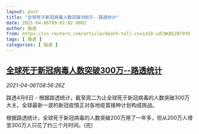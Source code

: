 ```yaml
---
layout: post
title: "全球死于新冠病毒人数突破300万--路透统计"
date: 2021-04-06T09:01:02.000Z
author: 路透
from: https://cn.reuters.com/article/death-toll-covid19-idCNKBS2BT0YD
tags: [ 路透 ]
categories: [ 路透 ]
---
```

<!--1617699662000-->
[全球死于新冠病毒人数突破300万--路透统计](https://cn.reuters.com/article/death-toll-covid19-idCNKBS2BT0YD)
------

<div>
<div><i>2021-04-06T08:56:26Z</i></div><p>路透4月6日 - 根据路透统计，截至周二为止全球死于新冠病毒的人数突破300万大关。全球最新一波的新冠疫情正对各地疫苗接种计划构成挑战。</p><p>根据路透统计，全球死于新冠病毒的人数突破200万用了一年多，但从200万人增至300万人只花了约三个月时间。(完)</p>
</div>

